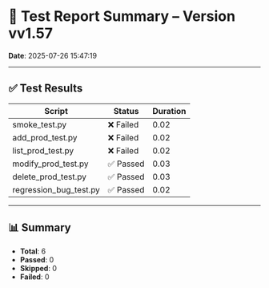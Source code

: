 # 🧪 Test Report Summary – Version vv1.57
**Date**: 2025-07-26 15:47:19

---

## ✅ Test Results

| Script | Status | Duration |
|--------|--------|----------|
| smoke_test.py | ❌ Failed | 0.02 |
| add_prod_test.py | ❌ Failed | 0.02 |
| list_prod_test.py | ❌ Failed | 0.02 |
| modify_prod_test.py | ✅ Passed | 0.03 |
| delete_prod_test.py | ✅ Passed | 0.03 |
| regression_bug_test.py | ✅ Passed | 0.02 |

---

## 📊 Summary
- **Total**: 6
- **Passed**: 0
- **Skipped**: 0
- **Failed**: 0
